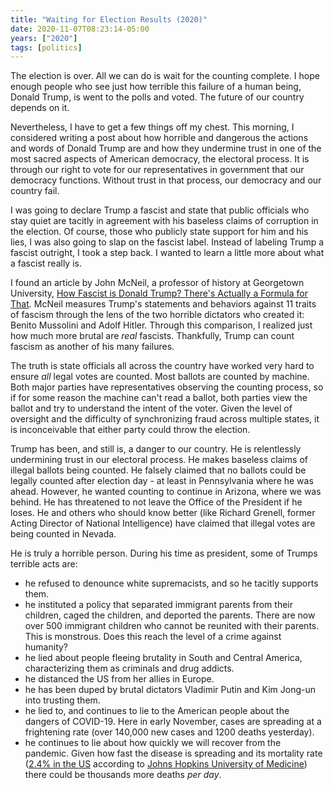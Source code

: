 ```yaml
---
title: "Waiting for Election Results (2020)"
date: 2020-11-07T08:23:14-05:00
years: ["2020"]
tags: [politics]
---
```


The election is over. All we can do is wait for the counting complete. I hope enough people who see just how terrible this failure of a human being, Donald Trump, is went to the polls and voted. The future of our country depends on it.

Nevertheless, I have to get a few things off my chest. This morning, I considered writing a post about how horrible and dangerous the actions and words of Donald Trump are and how they undermine trust in one of the most sacred aspects of American democracy, the electoral process. It is through our right to vote for our representatives in government that our democracy functions. Without trust in that process, our democracy and our country fail.
<!--more-->

I was going to declare Trump a fascist and state that public officials who stay quiet are tacitly in agreement with his baseless claims of corruption in the election. Of course, those who publicly state support for him and his lies, I was also going to slap on the fascist label. Instead of labeling Trump a fascist outright, I took a step back. I wanted to learn a little more about what a fascist really is.

I found an article by John McNeil, a professor of history at Georgetown University, [How Fascist is Donald Trump? There's Actually a Formula for That](https://www.washingtonpost.com/posteverything/wp/2016/10/21/how-fascist-is-donald-trump-theres-actually-a-formula-for-that/). McNeil measures Trump's statements and behaviors against 11 traits of fascism through the lens of the two horrible dictators who created it: Benito Mussolini and Adolf Hitler. Through this comparison, I realized just how much more brutal are _real_ fascists. Thankfully, Trump can count fascism as another of his many failures.

The truth is state officials all across the country have worked very hard to ensure _all_ legal votes are counted. Most ballots are counted by machine. Both major parties have representatives observing the counting process, so if for some reason the machine can't read a ballot, both parties view the ballot and try to understand the intent of the voter. Given the level of oversight and the difficulty of synchronizing fraud across multiple states, it is inconceivable that either party could throw the election.

Trump has been, and still is, a danger to our country. He is relentlessly undermining trust in our electoral process. He makes baseless claims of illegal ballots being counted. He falsely claimed that no ballots could be legally counted after election day - at least in Pennsylvania where he was ahead. However, he wanted counting to continue in Arizona, where we was behind. He has threatened to not leave the Office of the President if he loses. He and others who should know better (like Richard Grenell, former Acting Director of National Intelligence) have claimed that illegal votes are being counted in Nevada.

He is truly a horrible person. During his time as president, some of Trumps terrible acts are:

- he refused to denounce white supremacists, and so he tacitly supports them.
- he instituted a policy that separated immigrant parents from their children, caged the children, and deported the parents. There are now over 500 immigrant children who cannot be reunited with their parents. This is monstrous. Does this reach the level of a crime against humanity?
- he lied about people fleeing brutality in South and Central America, characterizing them as criminals and drug addicts.
- he distanced the US from her allies in Europe.
- he has been duped by brutal dictators Vladimir Putin and Kim Jong-un into trusting them.
- he lied to, and continues to lie to the American people about the dangers of COVID-19. Here in early November, cases are spreading at a frightening rate (over 140,000 new cases and 1200 deaths yesterday).
- he continues to lie about how quickly we will recover from the pandemic. Given how fast the disease is spreading and its mortality rate ([2.4% in the US](https://coronavirus.jhu.edu/data/mortality) according to [Johns Hopkins University of Medicine](https://coronavirus.jhu.edu/)) there could be thousands more deaths _per day_.
